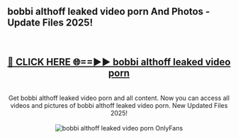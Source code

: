 <h2>bobbi althoff leaked video porn And Photos - Update Files 2025!</h2>
<br>
<div align="center">
<h2><a href="https://linkcuts.com/hfmhzwbr" rel="nofollow">🔴 CLICK HERE 🌐==►► bobbi althoff leaked video porn</a></h2>
<br>
Get bobbi althoff leaked video porn and all content. Now you can access all videos and pictures of bobbi althoff leaked video porn. New Updated Files 2025!
<br>
<br>
<a href="https://linkcuts.com/hfmhzwbr" rel="nofollow" data-target="animated-image.originalLink"><img src="https://i.ibb.co.com/WyWwxjT/player-gif2.gif" alt="bobbi althoff leaked video porn OnlyFans" style="max-width: 100%; display: inline-block;" data-target="animated-image.originalImage"></a>
</div>
<br>